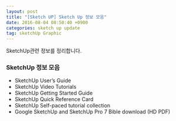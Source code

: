 ```yaml
---
layout: post
title: "[Sketch UP] Sketch Up 정보 모음"  
date: 2016-08-04 08:50:40 +0900  
categories: sketch up update
tag: sketchUp Graphic
---
```

SketchUp관련 정보를 정리합니다. 


### SketchUp 정보 모음


- SketchUp User’s Guide
- SketchUp Video Tutorials
- SketchUp Getting Started Guide
- SketchUp Quick Reference Card
- SketchUp Self-paced tutorial collection
- Google SketchUp and SketchUp Pro 7 Bible download (HD PDF)
